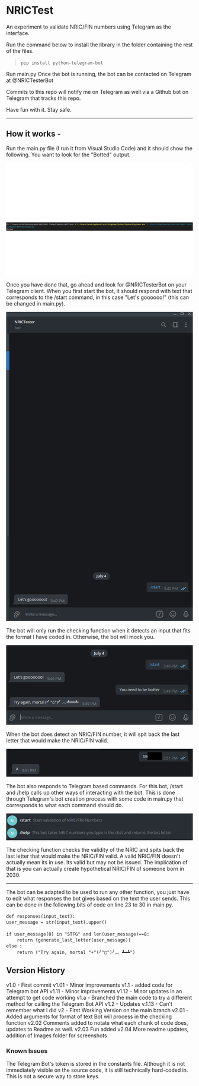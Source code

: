 # NRICTest 
 
An experiment to validate NRIC/FIN numbers using Telegram as the interface.

Run the command below to install the library in the folder containing the rest of the files.

>`pip install python-telegram-bot`

Run main.py
Once the bot is running, the bot can be contacted on Telegram at @NRICTesterBot

Commits to this repo will notify me on Telegram as well via a Github bot on Telegram that tracks this repo.

Have fun with it. Stay safe.

-----------------------------------------------------------------------------------------------------------------------------------------------------------------------------

## How it works - 
 
Run the main.py file (I run it from Visual Studio Code) and it should show the following. You want to look for the "Botted" output.

<img src = "Images/Botted.png">

Once you have done that, go ahead and look for @NRICTesterBot on your Telegram client. When you first start the bot, it should respond with text that corresponds to the /start command, in this case "Let's goooooo!" (this can be changed in main.py).

<img src = "Images/startSS.png">

The bot will only run the checking function when it detects an input that fits the format I have coded in. Otherwise, the bot will mock you.

<img src = "Images/nonNRICtextSS.png">

When the bot does detect an NRIC/FIN number, it will spit back the last letter that would make the NRIC/FIN valid.

<img src = "Images/NRICtextSS.png">

The bot also responds to Telegram based commands. For this bot, /start and /help calls up other ways of interacting with the bot. This is done through Telegram's bot creation process with some code in main.py that corresponds to what each command should do.

<img src = "Images/TGcommandSS.png">

The checking function checks the validity of the NRIC and spits back the last letter that would make the NRIC/FIN valid.
A valid NRIC/FIN doesn't actually mean its in use. Its valid but may not be issued.
The implication of that is you can actually create hypothetical NRIC/FIN of someone born in 2030.

-----------------------------------------------------------------------------------------------------------------------------------------------------------------------------

The bot can be adapted to be used to run any other function, you just have to edit what responses the bot gives based on the text the user sends. This can be done in the following bits of code on line 23 to 30 in main.py.
 
    def responses(input_text):
    user_message = str(input_text).upper()

    if user_message[0] in "STFG" and len(user_message)==8:
        return (generate_last_letter(user_message))
    else : 
        return ("Try again, mortal "+"(╯°□°)╯︵ ┻━┻")
 


## Version History
 
v1.0 - First commit 
v1.01 - Minor improvements 
v1.1 - added code for Telegram bot API 
v1.11 - Minor improvements 
v1.12 - Minor updates in an attempt to get code working 
v1.a - Branched the main code to try a different method for calling the Telegram Bot API 
v1.2 - Updates 
v.1.13 - Can't remember what I did 
v2 - First Working Version on the main branch 
v2.01 - Added arguments for format of text Bot will process in the checking function 
v2.02 Comments added to notate what each chunk of code does, updates to Readme as well. 
v2.03 Fun added 
v2.04 More readme updates, addition of Images folder for screenshots 
 
### Known Issues 
 
The Telegram Bot's token is stored in the constants file. Although it is not immediately visible on the source code, it is still technically hard-coded in. This is not a secure way to store keys.
